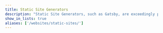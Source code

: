 ```yaml
---
title: Static Site Generators
description: "Static Site Generators, such as Gatsby, are exceedingly popular and high performance methods to serve static content with a focus on load times, like documentation. "
show_in_lists: true
aliases: ['/websites/static-sites/']
---
```

